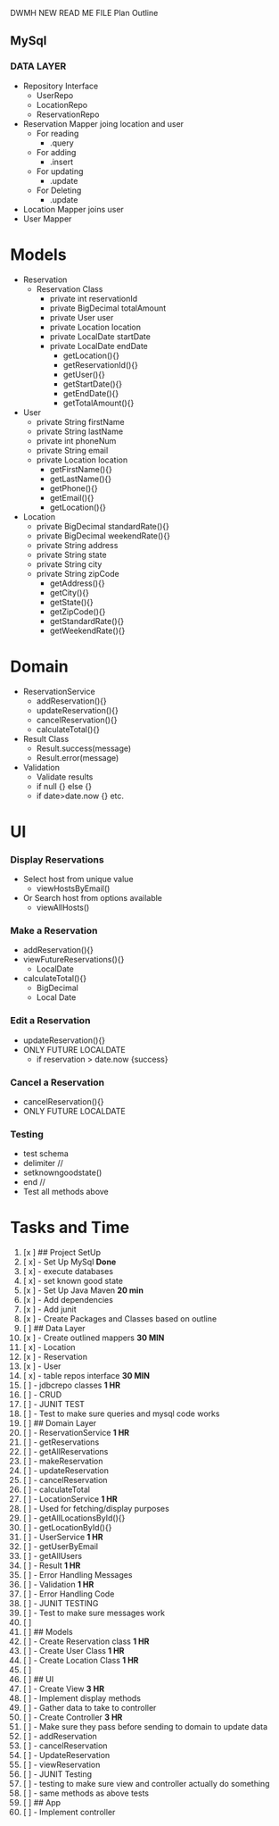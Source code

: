 DWMH NEW READ ME FILE
Plan Outline
## MySql
### DATA LAYER
- Repository Interface
  - UserRepo
  - LocationRepo
  - ReservationRepo
- Reservation Mapper joing location and user
  - For reading
    - .query
  - For adding
    - .insert
  - For updating
    - .update
  - For Deleting
    - .update
- Location Mapper joins user
- User Mapper 
# Models
- Reservation
  - Reservation Class
    - private int reservationId
    - private BigDecimal totalAmount
    - private User user
    - private Location location
    - private LocalDate startDate
    - private LocalDate endDate
      - getLocation(){}
      - getReservationId(){}
      - getUser(){}
      - getStartDate(){}
      - getEndDate(){}
      - getTotalAmount(){}
- User
  - private String firstName
  - private String lastName
  - private int phoneNum
  - private String email
  - private Location location
    - getFirstName(){}
    - getLastName(){}
    - getPhone(){}
    - getEmail(){}
    - getLocation(){}
- Location
  - private BigDecimal standardRate(){}
  - private BigDecimal weekendRate(){}
  - private String address
  - private String state
  - private String city
  - private String zipCode 
    - getAddress(){}
    - getCity(){}
    - getState(){}
    - getZipCode(){}
    - getStandardRate(){}
    - getWeekendRate(){}
  
# Domain
- ReservationService
  - addReservation(){}
  - updateReservation(){}
  - cancelReservation(){}
  - calculateTotal(){}
- Result Class
  - Result.success(message)
  - Result.error(message)
- Validation
  - Validate results
  - if null {} else {}
  - if date>date.now {} etc.
# UI
### Display Reservations
  - Select host from unique value
    - viewHostsByEmail() 
  - Or Search host from options available
    - viewAllHosts()
### Make a Reservation
  - addReservation(){}
  - viewFutureReservations(){}
    - LocalDate
  - calculateTotal(){}
    - BigDecimal
    - Local Date
### Edit a Reservation
  - updateReservation(){}
  - ONLY FUTURE LOCALDATE
    - if reservation > date.now {success}
### Cancel a Reservation
  - cancelReservation(){}
  - ONLY FUTURE LOCALDATE
### Testing
- test schema 
- delimiter //
- setknowngoodstate()
- end //
- Test all methods above


# Tasks and Time

1. [x ] ## Project SetUp 
2. [ x] - Set Up MySql **Done**
3. [ x]   - execute databases 
4. [ x]   - set known good state
5. [x ] - Set Up Java Maven **20 min**
6. [x ]   - Add dependencies
7. [x ]   - Add junit
8. [x ]   - Create Packages and Classes based on outline 
9. [ ] ## Data Layer 
10. [x ]   - Create outlined mappers **30 MIN**
11. [ x]     - Location
12. [x ]     - Reservation
13. [x ]     - User
14. [ x]   - table repos interface **30 MIN**
15. [ ]   - jdbcrepo classes **1 HR**
16. [ ]     - CRUD
17. [ ]   - JUNIT TEST
18. [ ]     - Test to make sure queries and mysql code works
19. [ ] ## Domain Layer
20. [ ] - ReservationService **1 HR**
21. [ ]   - getReservations
22. [ ]   - getAllReservations
23. [ ]   - makeReservation
24. [ ]   - updateReservation
25. [ ]   - cancelReservation
26. [ ]   - calculateTotal
27. [ ] - LocationService **1 HR**
28. [ ]   - Used for fetching/display purposes
29. [ ]   - getAllLocationsById(){}
30. [ ]   - getLocationById(){}
31. [ ] - UserService **1 HR**
32. [ ]   - getUserByEmail
33. [ ]   - getAllUsers
34. [ ] - Result **1 HR**
35. [ ]   - Error Handling Messages
36. [ ] - Validation **1 HR**
37. [ ]   - Error Handling Code   
38. [ ] - JUNIT TESTING
39. [ ]   - Test to make sure messages work
40. [ ] 
41. [ ] ## Models
42. [ ] - Create Reservation class  **1 HR**
43. [ ] - Create User Class **1 HR**
44. [ ] - Create Location Class **1 HR**
45. [ ] 
46. [ ] ## UI
47. [ ] - Create View **3 HR**
48. [ ]   - Implement display methods
49. [ ]   - Gather data to take to controller
50. [ ] - Create Controller **3 HR**
51. [ ]   - Make sure they pass before sending to domain to update data
52. [ ]   - addReservation
53. [ ]   - cancelReservation
54. [ ]   - UpdateReservation
55. [ ]   - viewReservation
56. [ ] - JUNIT Testing
57. [ ]   - testing to make sure view and controller actually do something
58. [ ]   - same methods as above tests
59. [ ] ## App
60. [ ] - Implement controller
